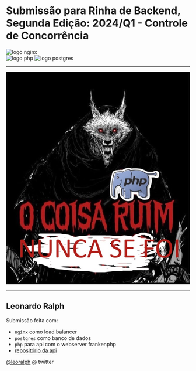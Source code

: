 # Submissão para Rinha de Backend, Segunda Edição: 2024/Q1 - Controle de Concorrência

<img src="https://upload.wikimedia.org/wikipedia/commons/c/c5/Nginx_logo.svg" alt="logo nginx" width="300" height="auto">
<br />
<img src="https://upload.wikimedia.org/wikipedia/commons/2/27/PHP-logo.svg" alt="logo php" width="200" height="auto">
<img src="https://upload.wikimedia.org/wikipedia/commons/2/29/Postgresql_elephant.svg" alt="logo postgres" width="200" height="auto">

<hr/>
<img src="./COISA_RUIM.jpeg" alt="meme coisa ruim" />
<hr/>

## Leonardo Ralph

Submissão feita com:

-   `nginx` como load balancer
-   `postgres` como banco de dados
-   `php` para api com o webserver frankenphp
-   [repositório da api](https://github.com/leoralph/RinhaBackend-Q1-2024-Franken)

[@leoralph](https://twitter.com/leoralph) @ twitter
